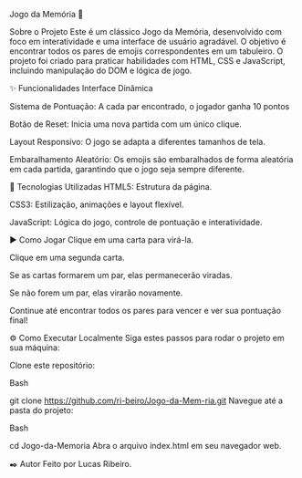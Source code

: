 Jogo da Memória 🧠

Sobre o Projeto
Este é um clássico Jogo da Memória, desenvolvido com foco em interatividade e uma interface de usuário agradável. O objetivo é encontrar todos os pares de emojis correspondentes em um tabuleiro. O projeto foi criado para praticar habilidades com HTML, CSS e JavaScript, incluindo manipulação do DOM e lógica de jogo.

✨ Funcionalidades
Interface Dinâmica

Sistema de Pontuação: A cada par encontrado, o jogador ganha 10 pontos

Botão de Reset: Inicia uma nova partida com um único clique.

Layout Responsivo: O jogo se adapta a diferentes tamanhos de tela.

Embaralhamento Aleatório: Os emojis são embaralhados de forma aleatória em cada partida, garantindo que o jogo seja sempre diferente.

🚀 Tecnologias Utilizadas
HTML5: Estrutura da página.

CSS3: Estilização, animações e layout flexível.

JavaScript: Lógica do jogo, controle de pontuação e interatividade.

▶️ Como Jogar
Clique em uma carta para virá-la.

Clique em uma segunda carta.

Se as cartas formarem um par, elas permanecerão viradas.

Se não forem um par, elas virarão novamente.

Continue até encontrar todos os pares para vencer e ver sua pontuação final!

⚙️ Como Executar Localmente
Siga estes passos para rodar o projeto em sua máquina:

Clone este repositório:

Bash

git clone https://github.com/ri-beiro/Jogo-da-Mem-ria.git
Navegue até a pasta do projeto:

Bash

cd Jogo-da-Memoria
Abra o arquivo index.html em seu navegador web.

✒️ Autor
Feito por Lucas Ribeiro.
